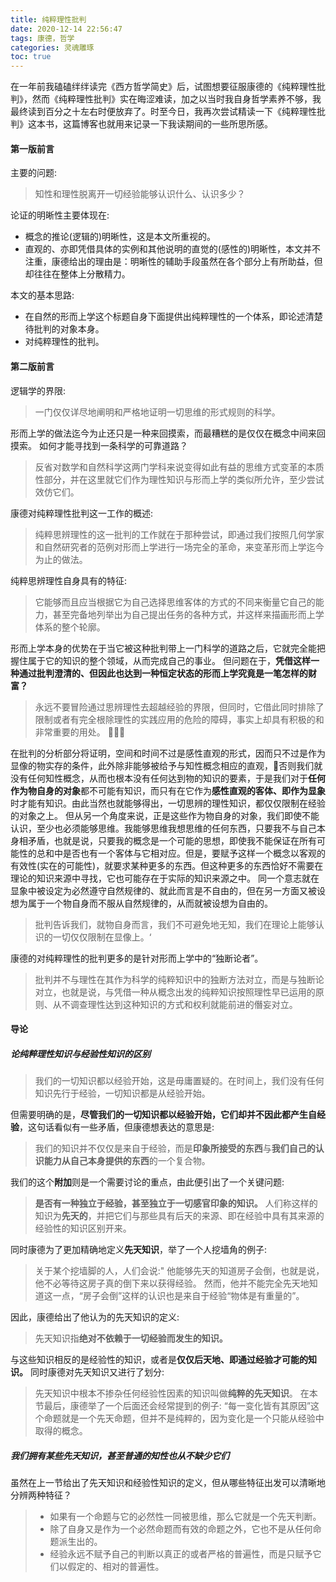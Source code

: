 ```yaml
---
title: 纯粹理性批判
date: 2020-12-14 22:56:47
tags: 康德，哲学
categories: 灵魂雕琢
toc: true 
---
```

在一年前我磕磕绊绊读完《西方哲学简史》后，试图想要征服康德的《纯粹理性批判》，然而《纯粹理性批判》实在晦涩难读，加之以当时我自身哲学素养不够，我最终读到百分之十左右时便放弃了。时至今日，我再次尝试精读一下《纯粹理性批判》这本书，这篇博客也就用来记录一下我读期间的一些所思所感。 <!--more-->

#### 第一版前言
主要的问题: 
> 知性和理性脱离开一切经验能够认识什么、认识多少？

论证的明晰性主要体现在: 
- 概念的推论(逻辑的)明晰性，这是本文所重视的。
- 直观的、亦即凭借具体的实例和其他说明的直觉的(感性的)明晰性，本文并不注重，康德给出的理由是：明晰性的辅助手段虽然在各个部分上有所助益，但却往往在整体上分散精力。

本文的基本思路: 
- 在自然的形而上学这个标题自身下面提供出纯粹理性的一个体系，即论述清楚待批判的对象本身。 
- 对纯粹理性的批判。

#### 第二版前言 
逻辑学的界限: 
> 一门仅仅详尽地阐明和严格地证明一切思维的形式规则的科学。

形而上学的做法迄今为止还只是一种来回摸索，而最糟糕的是仅仅在概念中间来回摸索。
如何才能寻找到一条科学的可靠道路？ 
> 反省对数学和自然科学这两门学科来说变得如此有益的思维方式变革的本质性部分，并在这里就它们作为理性知识与形而上学的类似所允许，至少尝试效仿它们。


康德对纯粹理性批判这一工作的概述: 
> 纯粹思辨理性的这一批判的工作就在于那种尝试，即通过我们按照几何学家和自然研究者的范例对形而上学进行一场完全的革命，来变革形而上学迄今为止的做法。

纯粹思辨理性自身具有的特征: 
> 它能够而且应当根据它为自己选择思维客体的方式的不同来衡量它自己的能力，甚至完备地列举出为自己提出任务的各种方式，并这样来描画形而上学体系的整个轮廓。

形而上学本身的优势在于当它被这种批判带上一门科学的道路之后，它就完全能把握住属于它的知识的整个领域，从而完成自己的事业。
但问题在于，**凭借这样一种通过批判澄清的、但因此也达到一种恒定状态的形而上学究竟是一笔怎样的财富？**
> 永远不要冒险通过思辨理性去超越经验的界限，但同时，它借此同时排除了限制或者有完全根除理性的实践应用的危险的障碍，事实上却具有积极的和非常重要的用处。 

在批判的分析部分将证明，空间和时间不过是感性直观的形式，因而只不过是作为显像的物实存的条件，此外除非能够被给予与知性概念相应的直观，否则我们就没有任何知性概念，从而也根本没有任何达到物的知识的要素，于是我们对于**任何作为物自身的对象**都不可能有知识，而只有在它作为**感性直观的客体、即作为显象**时才能有知识。由此当然也就能够得出，一切思辨的理性知识，都仅仅限制在经验的对象之上。
但从另一个角度来说，正是这些作为物自身的对象，我们即使不能认识，至少也必须能够思维。我能够思维我想思维的任何东西，只要我不与自己本身相矛盾，也就是说，只要我的概念是一个可能的思想，即使我不能保证在所有可能性的总和中是否也有一个客体与它相对应。但是，要赋予这样一个概念以客观的有效性(实在的可能性)，就要求某种更多的东西。但这种更多的东西恰好不需要在理论的知识来源中寻找，它也可能存在于实际的知识来源之中。 
同一个意志就在显象中被设定为必然遵守自然规律的、就此而言是不自由的，但在另一方面又被设想为属于一个物自身而不服从自然规律的，从而就被设想为自由的。
> 批判告诉我们，就物自身而言，我们不可避免地无知，我们在理论上能够认识的一切仅仅限制在显像上。‘

康德的对纯粹理性的批判更多的是针对形而上学中的“独断论者”。
> 批判并不与理性在其作为科学的纯粹知识中的独断方法对立，而是与独断论对立，也就是说，与凭借一种从概念出发的纯粹知识按照理性早已运用的原则、从不调查理性达到这种知识的方式和权利就能前进的僭妄对立。

#### 导论 
##### 论纯粹理性知识与经验性知识的区别 
> 我们的一切知识都以经验开始，这是毋庸置疑的。在时间上，我们没有任何知识先行于经验，一切知识都是从经验开始。 

但需要明确的是，**尽管我们的一切知识都以经验开始，它们却并不因此都产生自经验**，这句话看似有一些矛盾，但康德想表达的意思是: 
> 我们的知识并不仅仅是来自于经验，而是**印象所接受的东西**与**我们自己的认识能力从自己本身提供的东西**的一个复合物。

我们的这个**附加**则是一个需要讨论的重点，由此便引出了一个关键问题:
> **是否有一种独立于经验，甚至独立于一切感官印象的知识。** 人们称这样的知识为**先天的**，并把它们与那些具有后天的来源、即在经验中具有其来源的经验性的知识区别开来。

同时康德为了更加精确地定义**先天知识**，举了一个人挖墙角的例子: 
> 关于某个挖墙脚的人，人们会说:" 他能够先天的知道房子会倒，也就是说，他不必等待这房子真的倒下来以获得经验。 然而，他并不能完全先天地知道这一点，“房子会倒”这样的认识也是来自于经验“物体是有重量的”。 

因此，康德给出了他认为的先天知识的定义: 
> 先天知识指**绝对不依赖于一切经验而发生的知识。**

与这些知识相反的是经验性的知识，或者是**仅仅后天地、即通过经验才可能的知识。** 同时康德对先天知识又进行了划分:
> 先天知识中根本不掺杂任何经验性因素的知识叫做**纯粹的先天知识**。 
 在本节最后，康德举了一个后面还会经常提到的例子:
> “每一变化皆有其原因”这个命题就是一个先天命题，但并不是纯粹的，因为变化是一个只能从经验中取得的概念。 

##### 我们拥有某些先天知识，甚至普通的知性也从不缺少它们 
虽然在上一节给出了先天知识和经验性知识的定义，但从哪些特征出发可以清晰地分辨两种特征？ 
> - 如果有一个命题与它的必然性一同被思维，那么它就是一个先天判断。 
> - 除了自身又是作为一个必然命题而有效的命题之外，它也不是从任何命题派生出的。 
> - 经验永远不赋予自己的判断以真正的或者严格的普遍性，而是只赋予它们以假定的、相对的普遍性。 



